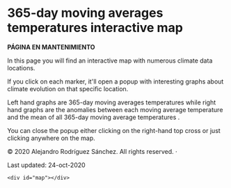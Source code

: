 
<!DOCTYPE html PUBLIC "-//W3C//DTD XHTML 1.0 Transitional//EN" "http://www.w3.org/TR/xhtml1/DTD/xhtml1-transitional.dtd">
<html xmlns="http://www.w3.org/1999/xhtml">
<head>
  <meta http-equiv="Content-Type" content="text/html; charset=utf-8" />
  <meta http-equiv="Content-Style-Type" content="text/css" />
  <meta name="generator" content="pandoc" />
  <title></title>
  <style type="text/css">code{white-space: pre;}</style>
</head>
<body>
<h1 id="entrance-page">365-day moving averages temperatures interactive map</h1>
<p><strong>PÁGINA EN MANTENIMIENTO</strong></p>
<p>In this page you will find an interactive map with numerous climate data locations.</p>
<p>If you click on each marker, it'll open a popup with interesting graphs about climate evolution on that specific location. </p>
<p>Left hand graphs are 365-day moving averages temperatures while right hand graphs are the anomalies between each moving average temperature and the mean of all 365-day moving average temperatures .</p>
<p>You can close the popup either clicking on the right-hand top cross or just clicking anywhere on the map. </p>
<p class="powered-by">
    &copy; 2020 Alejandro Rodríguez Sánchez. All rights reserved. &middot; 
</p>
<p>Last updated: 24-oct-2020</p>
  
<!-- AddToAny BEGIN -->
<div class="a2a_kit a2a_kit_size_32 a2a_default_style" data-a2a-url="https://alexrsanchez.github.io/en/graphs/interactive_365dayMA_map/" data-a2a-title="365-day moving average temperatures">
<a class="a2a_dd" href="https://www.addtoany.com/share"></a>
<a class="a2a_button_twitter"></a>
<a class="a2a_button_facebook"></a>
<a class="a2a_button_linkedin"></a>
<a class="a2a_button_email"></a>
</div>
<script async src="https://static.addtoany.com/menu/page.js"></script>
<!-- AddToAny END -->
  
</body>

<head>
        <meta charset="utf-8">
        <title>Mapa de prueba. Alejandro Rodríguez Sánchez</title>
        
<link rel="stylesheet" href="https://unpkg.com/leaflet@1.7.1/dist/leaflet.css"
   integrity="sha512-xodZBNTC5n17Xt2atTPuE1HxjVMSvLVW9ocqUKLsCC5CXdbqCmblAshOMAS6/keqq/sMZMZ19scR4PsZChSR7A=="
   crossorigin=""/>
   
<!-- Make sure you put this AFTER Leaflet's CSS -->
 <script src="https://unpkg.com/leaflet@1.7.1/dist/leaflet.js"
   integrity="sha512-XQoYMqMTK8LvdxXYG3nZ448hOEQiglfqkJs1NOQV44cWnUrBc8PkAOcXy20w0vlaXaVUearIOBhiXZ5V3ynxwA=="
   crossorigin=""></script>
   
</script>
        <style>
          html {
            width: 100%;
            height: 100%;
          }
          body {
            width: 90%;
            height: 100%;
            margin: 10px;
          }
          #map {
           width: 960px;
           height:500px;
          }
        </style>
    </head>
<body>

    <div id="map"></div>

<script>

    var map = L.map('map',{
    center: [40.416829, -3.7035935],
    zoom: 10
    });

    L.tileLayer('https://{s}.tile.openstreetmap.org/{z}/{x}/{y}.png', {
    attribution: '&copy; <a href="https://www.openstreetmap.org/copyright">OpenStreetMap</a> contributors'
    }).addTo(map);
  
    var marker = L.marker([40.416829, -3.7035935]).bindPopup('Puerta del Sol. Km 0').addTo(map);
    
    var icon_url = "https://raw.githubusercontent.com/alexrsanchez/alexrsanchez.github.io/main/es/graphs/interactive_maps_tests/images/Temperaturasmoviles365yanomalias_Campillos.png";
    var marker = L.marker([37.0490398, -4.8825273]).bindPopup("<img src='" + icon_url + "' width=550 height=400/>",
                                                              {maxWidth: "auto", maxHeight: "auto"}).addTo(map);
   
    var icon_url = "https://raw.githubusercontent.com/alexrsanchez/GraficosMapa/master/Temperaturasmoviles365yanomalias_Adamuz.png";
    var marker = L.marker([37.99823, -4.4466269]).bindPopup("<img src='" + icon_url + "' width=550 height=400/>",
                                                              {maxWidth: "auto", maxHeight: "auto"}).addTo(map);
  
    var icon_url = "https://raw.githubusercontent.com/alexrsanchez/GraficosMapa/master/Temperaturasmoviles365yanomalias_Adra.png";
    var marker = L.marker([36.7473572, -2.9934895]).bindPopup("<img src='" + icon_url + "' width=550 height=400/>",
                                                              {maxWidth: "auto", maxHeight: "auto"}).addTo(map);
   
    var icon_url = "https://raw.githubusercontent.com/alexrsanchez/GraficosMapa/master/Temperaturasmoviles365yanomalias_Aguilas.png";
    var marker = L.marker([37.4186559, -1.5922917]).bindPopup("<img src='" + icon_url + "' width=550 height=400/>",
                                                              {maxWidth: "auto", maxHeight: "auto"}).addTo(map);
   
    var icon_url = "https://raw.githubusercontent.com/alexrsanchez/GraficosMapa/master/Temperaturasmoviles365yanomalias_Alcaudete.png";
    var marker = L.marker([37.5772754, -4.0784157]).bindPopup("<img src='" + icon_url + "' width=550 height=400/>",
                                                              {maxWidth: "auto", maxHeight: "auto"}).addTo(map);
   
    var icon_url = "https://raw.githubusercontent.com/alexrsanchez/GraficosMapa/master/Temperaturasmoviles365yanomalias_Almeria.png";
    var marker = L.marker([36.8354149, -2.4026462]).bindPopup("<img src='" + icon_url + "' width=550 height=400/>",
                                                              {maxWidth: "auto", maxHeight: "auto"}).addTo(map);
   
    var icon_url = "https://raw.githubusercontent.com/alexrsanchez/GraficosMapa/master/Temperaturasmoviles365yanomalias_Aroche.png";
    var marker = L.marker([37.95807696, -6.94499151]).bindPopup("<img src='" + icon_url + "' width=550 height=400/>",
                                                              {maxWidth: "auto", maxHeight: "auto"}).addTo(map);
   
    var icon_url = "https://raw.githubusercontent.com/alexrsanchez/GraficosMapa/master/Temperaturasmoviles365yanomalias_Baena.png";
    var marker = L.marker([37.6916526, -4.3061329]).bindPopup("<img src='" + icon_url + "' width=550 height=400/>",
                                                              {maxWidth: "auto", maxHeight: "auto"}).addTo(map);
   
    var icon_url = "https://raw.githubusercontent.com/alexrsanchez/GraficosMapa/master/Temperaturasmoviles365yanomalias_BasurtaJerez.png";
    var marker = L.marker([36.75706775, -6.0172463]).bindPopup("<img src='" + icon_url + "' width=550 height=400/>",
                                                              {maxWidth: "auto", maxHeight: "auto"}).addTo(map);
   
    var icon_url = "https://raw.githubusercontent.com/alexrsanchez/GraficosMapa/master/Temperaturasmoviles365yanomalias_Baza.png";
    var marker = L.marker([37.5645067, -2.7678333]).bindPopup("<img src='" + icon_url + "' width=550 height=400/>",
                                                              {maxWidth: "auto", maxHeight: "auto"}).addTo(map);
   
    var icon_url = "https://raw.githubusercontent.com/alexrsanchez/GraficosMapa/master/Temperaturasmoviles365yanomalias_Belmez.png";
    var marker = L.marker([38.254392, -5.2096614]).bindPopup("<img src='" + icon_url + "' width=550 height=400/>",
                                                              {maxWidth: "auto", maxHeight: "auto"}).addTo(map);
    
    var icon_url = "https://raw.githubusercontent.com/alexrsanchez/GraficosMapa/master/Temperaturasmoviles365yanomalias_Beniel.png";
    var marker = L.marker([38.0344358, -0.9998293]).bindPopup("<img src='" + icon_url + "' width=550 height=400/>",
                                                              {maxWidth: "auto", maxHeight: "auto"}).addTo(map);
   
    var icon_url = "https://raw.githubusercontent.com/alexrsanchez/GraficosMapa/master/Temperaturasmoviles365yanomalias_Cadiar.png";
    var marker = L.marker([36.9231625, -3.1841055]).bindPopup("<img src='" + icon_url + "' width=550 height=400/>",
                                                              {maxWidth: "auto", maxHeight: "auto"}).addTo(map);
   
    var icon_url = "https://raw.githubusercontent.com/alexrsanchez/GraficosMapa/master/Temperaturasmoviles365yanomalias_Cartama.png";
    var marker = L.marker([36.7169, -4.6783312]).bindPopup("<img src='" + icon_url + "' width=550 height=400/>",
                                                              {maxWidth: "auto", maxHeight: "auto"}).addTo(map);
   
    var icon_url = "https://raw.githubusercontent.com/alexrsanchez/GraficosMapa/master/Temperaturasmoviles365yanomalias_Caudete.png";
    var marker = L.marker([38.7347431, -0.9799931]).bindPopup("<img src='" + icon_url + "' width=550 height=400/>",
                                                              {maxWidth: "auto", maxHeight: "auto"}).addTo(map);
   
    var icon_url = "https://raw.githubusercontent.com/alexrsanchez/GraficosMapa/master/Temperaturasmoviles365yanomalias_CharcodeTaray.png";
    var marker = L.marker([38.1610173, -1.1528781]).bindPopup("<img src='" + icon_url + "' width=550 height=400/>",
                                                              {maxWidth: "auto", maxHeight: "auto"}).addTo(map);
   
    var icon_url = "https://raw.githubusercontent.com/alexrsanchez/GraficosMapa/master/Temperaturasmoviles365yanomalias_ChiclanadeSegura.png";
    var marker = L.marker([38.3028651, -2.9965352]).bindPopup("<img src='" + icon_url + "' width=550 height=400/>",
                                                              {maxWidth: "auto", maxHeight: "auto"}).addTo(map);
   
    var icon_url = "https://raw.githubusercontent.com/alexrsanchez/GraficosMapa/master/Temperaturasmoviles365yanomalias_Churriana.png";
    var marker = L.marker([36.6737823, -4.503177]).bindPopup("<img src='" + icon_url + "' width=550 height=400/>",
                                                              {maxWidth: "auto", maxHeight: "auto"}).addTo(map);
   
    var icon_url = "https://raw.githubusercontent.com/alexrsanchez/GraficosMapa/master/Temperaturasmoviles365yanomalias_Cordoba.png";
    var marker = L.marker([37.8569095, -4.8028768]).bindPopup("<img src='" + icon_url + "' width=550 height=400/>",
                                                              {maxWidth: "auto", maxHeight: "auto"}).addTo(map);
   
    var icon_url = "https://raw.githubusercontent.com/alexrsanchez/GraficosMapa/master/Temperaturasmoviles365yanomalias_CuevasdeAlmanzora.png";
    var marker = L.marker([37.3890757, -1.7705019]).bindPopup("<img src='" + icon_url + "' width=550 height=400/>",
                                                              {maxWidth: "auto", maxHeight: "auto"}).addTo(map);
  
    var icon_url = "https://raw.githubusercontent.com/alexrsanchez/GraficosMapa/master/Temperaturasmoviles365yanomalias_ElCampillo.png";
    var marker = L.marker([37.66098933, -6.59927192]).bindPopup("<img src='" + icon_url + "' width=550 height=400/>",
                                                              {maxWidth: "auto", maxHeight: "auto"}).addTo(map);
    
    var icon_url = "https://raw.githubusercontent.com/alexrsanchez/GraficosMapa/master/Temperaturasmoviles365yanomalias_ElCarpio.png";
    var marker = L.marker([37.9139388, -4.5041648]).bindPopup("<img src='" + icon_url + "' width=550 height=400/>",
                                                              {maxWidth: "auto", maxHeight: "auto"}).addTo(map);
    
    var icon_url = "https://raw.githubusercontent.com/alexrsanchez/GraficosMapa/master/Temperaturasmoviles365yanomalias_Estepona.png";
    var marker = L.marker([36.4446994, -5.2099127]).bindPopup("<img src='" + icon_url + "' width=550 height=400/>",
                                                              {maxWidth: "auto", maxHeight: "auto"}).addTo(map);
    
    var icon_url = "https://raw.githubusercontent.com/alexrsanchez/GraficosMapa/master/Temperaturasmoviles365yanomalias_FincaTaray.png";
    var marker = L.marker([38.0069893, -1.30254717]).bindPopup("<img src='" + icon_url + "' width=550 height=400/>",
                                                              {maxWidth: "auto", maxHeight: "auto"}).addTo(map);
    
    var icon_url = "https://raw.githubusercontent.com/alexrsanchez/GraficosMapa/master/Temperaturasmoviles365yanomalias_Fiñana.png";
    var marker = L.marker([37.15671804, -2.83882767]).bindPopup("<img src='" + icon_url + "' width=550 height=400/>",
                                                              {maxWidth: "auto", maxHeight: "auto"}).addTo(map);
    
    var icon_url = "https://raw.githubusercontent.com/alexrsanchez/GraficosMapa/master/Temperaturasmoviles365yanomalias_FuenteAlamo.png";
    var marker = L.marker([37.74824134, -1.12925196]).bindPopup("<img src='" + icon_url + "' width=550 height=400/>",
                                                              {maxWidth: "auto", maxHeight: "auto"}).addTo(map);
    
    var icon_url = "https://raw.githubusercontent.com/alexrsanchez/GraficosMapa/master/Temperaturasmoviles365yanomalias_Gibraleon.png";
    var marker = L.marker([37.41235429, -7.05984095]).bindPopup("<img src='" + icon_url + "' width=550 height=400/>",
                                                              {maxWidth: "auto", maxHeight: "auto"}).addTo(map);
    
    var icon_url = "https://raw.githubusercontent.com/alexrsanchez/GraficosMapa/master/Temperaturasmoviles365yanomalias_Hornachuelos.png";
    var marker = L.marker([37.71986103, -5.16011561]).bindPopup("<img src='" + icon_url + "' width=550 height=400/>",
                                                              {maxWidth: "auto", maxHeight: "auto"}).addTo(map);
    
    var icon_url = "https://raw.githubusercontent.com/alexrsanchez/GraficosMapa/master/Temperaturasmoviles365yanomalias_Huercal-Overa.png";
    var marker = L.marker([37.41242763, -1.88428316]).bindPopup("<img src='" + icon_url + "' width=550 height=400/>",
                                                              {maxWidth: "auto", maxHeight: "auto"}).addTo(map);
    
    var icon_url = "https://raw.githubusercontent.com/alexrsanchez/GraficosMapa/master/Temperaturasmoviles365yanomalias_Huesa.png";
    var marker = L.marker([37.74739173, -3.06167021]).bindPopup("<img src='" + icon_url + "' width=550 height=400/>",
                                                              {maxWidth: "auto", maxHeight: "auto"}).addTo(map);

    var icon_url = "https://raw.githubusercontent.com/alexrsanchez/GraficosMapa/master/Temperaturasmoviles365yanomalias_Iznalloz.png";
    var marker = L.marker([37.41640639, -3.55145914]).bindPopup("<img src='" + icon_url + "' width=550 height=400/>",
                                                              {maxWidth: "auto", maxHeight: "auto"}).addTo(map);
  
    var icon_url = "https://raw.githubusercontent.com/alexrsanchez/GraficosMapa/master/Temperaturasmoviles365yanomalias_Jerez.png";
    var marker = L.marker([36.64272178, -6.0134027]).bindPopup("<img src='" + icon_url + "' width=550 height=400/>",
                                                              {maxWidth: "auto", maxHeight: "auto"}).addTo(map);
  
    var icon_url = "https://raw.githubusercontent.com/alexrsanchez/GraficosMapa/master/Temperaturasmoviles365yanomalias_JerezdelMarquesado.png";
    var marker = L.marker([37.19053597, -3.14986436]).bindPopup("<img src='" + icon_url + "' width=550 height=400/>",
                                                              {maxWidth: "auto", maxHeight: "auto"}).addTo(map);

    var icon_url = "https://raw.githubusercontent.com/alexrsanchez/GraficosMapa/master/Temperaturasmoviles365yanomalias_JimenadelaFrontera.png";
    var marker = L.marker([36.41364898, -5.38379992]).bindPopup("<img src='" + icon_url + "' width=550 height=400/>",
                                                              {maxWidth: "auto", maxHeight: "auto"}).addTo(map);
  
    var icon_url = "https://raw.githubusercontent.com/alexrsanchez/GraficosMapa/master/Temperaturasmoviles365yanomalias_LaAljorra.png";
    var marker = L.marker([37.6766591, -1.06290601]).bindPopup("<img src='" + icon_url + "' width=550 height=400/>",
                                                              {maxWidth: "auto", maxHeight: "auto"}).addTo(map);
  
    var icon_url = "https://raw.githubusercontent.com/alexrsanchez/GraficosMapa/master/Temperaturasmoviles365yanomalias_LaHigueradeArjona.png";
    var marker = L.marker([37.94877184, -4.00771137]).bindPopup("<img src='" + icon_url + "' width=550 height=400/>",
                                                              {maxWidth: "auto", maxHeight: "auto"}).addTo(map);
  
    var icon_url = "https://raw.githubusercontent.com/alexrsanchez/GraficosMapa/master/Temperaturasmoviles365yanomalias_LaLuisiana.png";
    var marker = L.marker([37,52511272, -5.22813537]).bindPopup("<img src='" + icon_url + "' width=550 height=400/>",
                                                              {maxWidth: "auto", maxHeight: "auto"}).addTo(map);
  
    var icon_url = "https://raw.githubusercontent.com/alexrsanchez/GraficosMapa/master/Temperaturasmoviles365yanomalias_LaMojonera.png";
    var marker = L.marker([36.78731768, -2.70438243]).bindPopup("<img src='" + icon_url + "' width=550 height=400/>",
                                                              {maxWidth: "auto", maxHeight: "auto"}).addTo(map);
  
    var icon_url = "https://raw.githubusercontent.com/alexrsanchez/GraficosMapa/master/Temperaturasmoviles365yanomalias_LaPuebladeGuzman.png";
    var marker = L.marker([37.55217633, -7.24836548]).bindPopup("<img src='" + icon_url + "' width=550 height=400/>",
                                                              {maxWidth: "auto", maxHeight: "auto"}).addTo(map);
  
    var icon_url = "https://raw.githubusercontent.com/alexrsanchez/GraficosMapa/master/Temperaturasmoviles365yanomalias_LaPuebladelRio.png";
    var marker = L.marker([37.08017447, -6.04656909]).bindPopup("<img src='" + icon_url + "' width=550 height=400/>",
                                                              {maxWidth: "auto", maxHeight: "auto"}).addTo(map);
  
    var icon_url = "https://raw.githubusercontent.com/alexrsanchez/GraficosMapa/master/Temperaturasmoviles365yanomalias_LasCabezasdeSanJuan.png";
    var marker = L.marker([37.01555974, -5.88472195]).bindPopup("<img src='" + icon_url + "' width=550 height=400/>",
                                                              {maxWidth: "auto", maxHeight: "auto"}).addTo(map);
  
    var icon_url = "https://raw.githubusercontent.com/alexrsanchez/GraficosMapa/master/Temperaturasmoviles365yanomalias_Loja.png";
    var marker = L.marker([37.16929992, -4.13812795]).bindPopup("<img src='" + icon_url + "' width=550 height=400/>",
                                                              {maxWidth: "auto", maxHeight: "auto"}).addTo(map);
  
    var icon_url = "https://raw.githubusercontent.com/alexrsanchez/GraficosMapa/master/Temperaturasmoviles365yanomalias_LoradelRio.png";
    var marker = L.marker([37.66090609, -5.54070374]).bindPopup("<img src='" + icon_url + "' width=550 height=400/>",
                                                              {maxWidth: "auto", maxHeight: "auto"}).addTo(map);
  
    var icon_url = "https://raw.githubusercontent.com/alexrsanchez/GraficosMapa/master/Temperaturasmoviles365yanomalias_Lorca.png";
    var marker = L.marker([37.60172439, -1.62945522]).bindPopup("<img src='" + icon_url + "' width=550 height=400/>",
                                                              {maxWidth: "auto", maxHeight: "auto"}).addTo(map);
  
    var icon_url = "https://raw.githubusercontent.com/alexrsanchez/GraficosMapa/master/Temperaturasmoviles365yanomalias_Malaga.png";
    var marker = L.marker([36.7565627, -4.53770948]).bindPopup("<img src='" + icon_url + "' width=550 height=400/>",
                                                              {maxWidth: "auto", maxHeight: "auto"}).addTo(map);
  
    var icon_url = "https://raw.githubusercontent.com/alexrsanchez/GraficosMapa/master/Temperaturasmoviles365yanomalias_ManchaReal.png";
    var marker = L.marker([37.91642523, -3.59648044]).bindPopup("<img src='" + icon_url + "' width=550 height=400/>",
                                                              {maxWidth: "auto", maxHeight: "auto"}).addTo(map);
  
    var icon_url = "https://raw.githubusercontent.com/alexrsanchez/GraficosMapa/master/Temperaturasmoviles365yanomalias_MonterrubiodelaSerena.png";
    var marker = L.marker([38.59158204, -5.38361342]).bindPopup("<img src='" + icon_url + "' width=550 height=400/>",
                                                              {maxWidth: "auto", maxHeight: "auto"}).addTo(map);
  
    var icon_url = "https://raw.githubusercontent.com/alexrsanchez/GraficosMapa/master/Temperaturasmoviles365yanomalias_Moratalla.png";
    var marker = L.marker([38.19665256, -1.81318598]).bindPopup("<img src='" + icon_url + "' width=550 height=400/>",
                                                              {maxWidth: "auto", maxHeight: "auto"}).addTo(map);
  
    var icon_url = "https://raw.githubusercontent.com/alexrsanchez/GraficosMapa/master/Temperaturasmoviles365yanomalias_Niebla.png";
    var marker = L.marker([37.34712492, -6.73534784]).bindPopup("<img src='" + icon_url + "' width=550 height=400/>",
                                                              {maxWidth: "auto", maxHeight: "auto"}).addTo(map);
  
    var icon_url = "https://raw.githubusercontent.com/alexrsanchez/GraficosMapa/master/Temperaturasmoviles365yanomalias_Olivenza.png";
    var marker = L.marker([38.72092072, -7.05782506]).bindPopup("<img src='" + icon_url + "' width=550 height=400/>",
                                                              {maxWidth: "auto", maxHeight: "auto"}).addTo(map);
  
    var icon_url = "https://raw.githubusercontent.com/alexrsanchez/GraficosMapa/master/Temperaturasmoviles365yanomalias_Ontur.png";
    var marker = L.marker([38.62286562, -1.49576881]).bindPopup("<img src='" + icon_url + "' width=550 height=400/>",
                                                              {maxWidth: "auto", maxHeight: "auto"}).addTo(map);
  
    var icon_url = "https://raw.githubusercontent.com/alexrsanchez/GraficosMapa/master/Temperaturasmoviles365yanomalias_Osuna.png";
    var marker = L.marker([37.25502961, -5.13483774]).bindPopup("<img src='" + icon_url + "' width=550 height=400/>",
                                                              {maxWidth: "auto", maxHeight: "auto"}).addTo(map);
  
    var icon_url = "https://raw.githubusercontent.com/alexrsanchez/GraficosMapa/master/Temperaturasmoviles365yanomalias_Padul.png";
    var marker = L.marker([37.0187427, -3.60031696]).bindPopup("<img src='" + icon_url + "' width=550 height=400/>",
                                                              {maxWidth: "auto", maxHeight: "auto"}).addTo(map);
  
    var icon_url = "https://raw.githubusercontent.com/alexrsanchez/GraficosMapa/master/Temperaturasmoviles365yanomalias_PilardelaHoradada.png";
    var marker = L.marker([37.86858793, -0.81252839]).bindPopup("<img src='" + icon_url + "' width=550 height=400/>",
                                                              {maxWidth: "auto", maxHeight: "auto"}).addTo(map);
  
    var icon_url = "https://raw.githubusercontent.com/alexrsanchez/GraficosMapa/master/Temperaturasmoviles365yanomalias_Pizarra.png";
    var marker = L.marker([36.76666516, -4.71518482]).bindPopup("<img src='" + icon_url + "' width=550 height=400/>",
                                                              {maxWidth: "auto", maxHeight: "auto"}).addTo(map);
  
    var icon_url = "https://raw.githubusercontent.com/alexrsanchez/GraficosMapa/master/Temperaturasmoviles365yanomalias_PuebladeDonFabrique.png";
    var marker = L.marker([37.87611505, -2.38171756]).bindPopup("<img src='" + icon_url + "' width=550 height=400/>",
                                                              {maxWidth: "auto", maxHeight: "auto"}).addTo(map);
  
    var icon_url = "https://raw.githubusercontent.com/alexrsanchez/GraficosMapa/master/Temperaturasmoviles365yanomalias_PuertoLumbreras.png";
    var marker = L.marker([37.50376296, -1.69387844]).bindPopup("<img src='" + icon_url + "' width=550 height=400/>",
                                                              {maxWidth: "auto", maxHeight: "auto"}).addTo(map);
  
    var icon_url = "https://raw.githubusercontent.com/alexrsanchez/GraficosMapa/master/Temperaturasmoviles365yanomalias_Sabiote.png";
    var marker = L.marker([38.07948243, -3.23550058]).bindPopup("<img src='" + icon_url + "' width=550 height=400/>",
                                                              {maxWidth: "auto", maxHeight: "auto"}).addTo(map);
  
    var icon_url = "https://raw.githubusercontent.com/alexrsanchez/GraficosMapa/master/Temperaturasmoviles365yanomalias_SanJosedelosPropios.png";
    var marker = L.marker([37.85795493, -3.23029231]).bindPopup("<img src='" + icon_url + "' width=550 height=400/>",
                                                              {maxWidth: "auto", maxHeight: "auto"}).addTo(map);
  
    var icon_url = "https://raw.githubusercontent.com/alexrsanchez/GraficosMapa/master/Temperaturasmoviles365yanomalias_SanlucarLaMayor.png";
    var marker = L.marker([37.42179036, -6.25507492]).bindPopup("<img src='" + icon_url + "' width=550 height=400/>",
                                                              {maxWidth: "auto", maxHeight: "auto"}).addTo(map);
  
    var icon_url = "https://raw.githubusercontent.com/alexrsanchez/GraficosMapa/master/Temperaturasmoviles365yanomalias_Santaella.png";
    var marker = L.marker([37.52243056, -4.88550616]).bindPopup("<img src='" + icon_url + "' width=550 height=400/>",
                                                              {maxWidth: "auto", maxHeight: "auto"}).addTo(map);
  
    var icon_url = "https://raw.githubusercontent.com/alexrsanchez/GraficosMapa/master/Temperaturasmoviles365yanomalias_SierradeYeguas.png";
    var marker = L.marker([37.1250513, -4.8680497]).bindPopup("<img src='" + icon_url + "' width=550 height=400/>",
                                                              {maxWidth: "auto", maxHeight: "auto"}).addTo(map);
  
    var icon_url = "https://raw.githubusercontent.com/alexrsanchez/GraficosMapa/master/Temperaturasmoviles365yanomalias_Tabernas.png";
    var marker = L.marker([37.09131542, -2.30237549]).bindPopup("<img src='" + icon_url + "' width=550 height=400/>",
                                                              {maxWidth: "auto", maxHeight: "auto"}).addTo(map);
  
    var icon_url = "https://raw.githubusercontent.com/alexrsanchez/GraficosMapa/master/Temperaturasmoviles365yanomalias_Torreblascopedro.png";
    var marker = L.marker([37.98874154, -3.68933067]).bindPopup("<img src='" + icon_url + "' width=550 height=400/>",
                                                              {maxWidth: "auto", maxHeight: "auto"}).addTo(map);
   
    var icon_url = "https://raw.githubusercontent.com/alexrsanchez/GraficosMapa/master/Temperaturasmoviles365yanomalias_Totana.png";
    var marker = L.marker([37.73244087, -1.5131051]).bindPopup("<img src='" + icon_url + "' width=550 height=400/>",
                                                              {maxWidth: "auto", maxHeight: "auto"}).addTo(map);
    
    var icon_url = "https://raw.githubusercontent.com/alexrsanchez/GraficosMapa/master/Temperaturasmoviles365yanomalias_Turilla.png";
    var marker = L.marker([37.85557972, -1.8177666]).bindPopup("<img src='" + icon_url + "' width=550 height=400/>",
                                                              {maxWidth: "auto", maxHeight: "auto"}).addTo(map);
  
    var icon_url = "https://raw.githubusercontent.com/alexrsanchez/GraficosMapa/master/Temperaturasmoviles365yanomalias_Ubeda.png";
    var marker = L.marker([37.9428797, -3.30047066]).bindPopup("<img src='" + icon_url + "' width=550 height=400/>",
                                                              {maxWidth: "auto", maxHeight: "auto"}).addTo(map);
  
    var icon_url = "https://raw.githubusercontent.com/alexrsanchez/GraficosMapa/master/Temperaturasmoviles365yanomalias_VejerdelaFrontera.png";
    var marker = L.marker([36.28506429, -5.84003732]).bindPopup("<img src='" + icon_url + "' width=550 height=400/>",
                                                              {maxWidth: "auto", maxHeight: "auto"}).addTo(map);
  
    var icon_url = "https://raw.githubusercontent.com/alexrsanchez/GraficosMapa/master/Temperaturasmoviles365yanomalias_VelezMalaga.png";
    var marker = L.marker([36.79609353, -4.13166266]).bindPopup("<img src='" + icon_url + "' width=550 height=400/>",
                                                              {maxWidth: "auto", maxHeight: "auto"}).addTo(map);
  
    var icon_url = "https://raw.githubusercontent.com/alexrsanchez/GraficosMapa/master/Temperaturasmoviles365yanomalias_Villamartin.png";
    var marker = L.marker([36.84309608, -5.62372825]).bindPopup("<img src='" + icon_url + "' width=550 height=400/>",
                                                              {maxWidth: "auto", maxHeight: "auto"}).addTo(map);
  
    var icon_url = "https://raw.githubusercontent.com/alexrsanchez/GraficosMapa/master/Temperaturasmoviles365yanomalias_Yecla.png";
    var marker = L.marker([38.65892926, -1.18588065]).bindPopup("<img src='" + icon_url + "' width=550 height=400/>",
                                                              {maxWidth: "auto", maxHeight: "auto"}).addTo(map);
  
    var icon_url = "https://raw.githubusercontent.com/alexrsanchez/GraficosMapa/master/Temperaturasmoviles365yanomalias_Zafarraya.png";
    var marker = L.marker([36.99031408, -4.15383888]).bindPopup("<img src='" + icon_url + "' width=550 height=400/>",
                                                              {maxWidth: "auto", maxHeight: "auto"}).addTo(map);
 

  </script>
</body>
   

</html>
